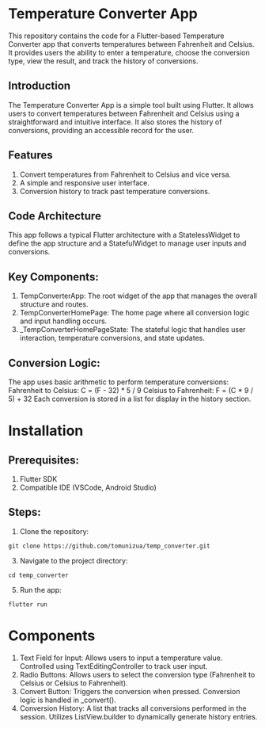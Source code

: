 # Temperature Converter App
This repository contains the code for a Flutter-based Temperature Converter app that converts temperatures between Fahrenheit and Celsius. It provides users the ability to enter a temperature, choose the conversion type, view the result, and track the history of conversions.

## Introduction
The Temperature Converter App is a simple tool built using Flutter. It allows users to convert temperatures between Fahrenheit and Celsius using a straightforward and intuitive interface. It also stores the history of conversions, providing an accessible record for the user.

## Features
1. Convert temperatures from Fahrenheit to Celsius and vice versa.
2. A simple and responsive user interface.
3. Conversion history to track past temperature conversions.

## Code Architecture
This app follows a typical Flutter architecture with a StatelessWidget to define the app structure and a StatefulWidget to manage user inputs and conversions.

## Key Components:
1. TempConverterApp: The root widget of the app that manages the overall structure and routes.
2. TempConverterHomePage: The home page where all conversion logic and input handling occurs.
3. _TempConverterHomePageState: The stateful logic that handles user interaction, temperature conversions, and state updates.

## Conversion Logic:
The app uses basic arithmetic to perform temperature conversions:
Fahrenheit to Celsius: C = (F - 32) * 5 / 9
Celsius to Fahrenheit: F = (C * 9 / 5) + 32
Each conversion is stored in a list for display in the history section.

# Installation
## Prerequisites:
1. Flutter SDK
2. Compatible IDE (VSCode, Android Studio)

## Steps:
1. Clone the repository:
```
git clone https://github.com/tomunizua/temp_converter.git
```
3. Navigate to the project directory:
```
cd temp_converter
```
5. Run the app:
```
flutter run
```

# Components
1. Text Field for Input:
Allows users to input a temperature value.
Controlled using TextEditingController to track user input.
2. Radio Buttons:
Allows users to select the conversion type (Fahrenheit to Celsius or Celsius to Fahrenheit).
3. Convert Button:
Triggers the conversion when pressed.
Conversion logic is handled in _convert().
4. Conversion History:
A list that tracks all conversions performed in the session.
Utilizes ListView.builder to dynamically generate history entries.
